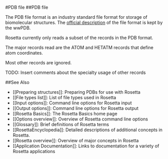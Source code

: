#PDB file
##PDB file

The PDB file format is an industry standard file format for storage of biomolecular structures. The [official description](http://www.wwpdb.org/documentation/file-format) of the file format is kept by the wwPDB.

Rosetta currently only reads a subset of the records in the PDB format.

The major records read are the ATOM and HETATM records that define atom coordinates.

Most other records are ignored.


TODO: Insert comments about the specialty usage of other records

##See Also
* [[Preparing structures]]: Preparing PDBs for use with Rosetta
* [[File types list]]: List of file types used in Rosetta
* [[Input options]]: Command line options for Rosetta input
* [[Output options]]: Command line options for Rosetta output
* [[Rosetta Basics]]: The Rosetta Basics home page
* [[Options overview]]: Overview of Rosetta command line options
* [[Glossary]]: Brief definitions of Rosetta terms
* [[RosettaEncyclopedia]]: Detailed descriptions of additional concepts in Rosetta.
* [[Rosetta overview]]: Overview of major concepts in Rosetta
* [[Application Documentation]]: Links to documentation for a variety of Rosetta applications
